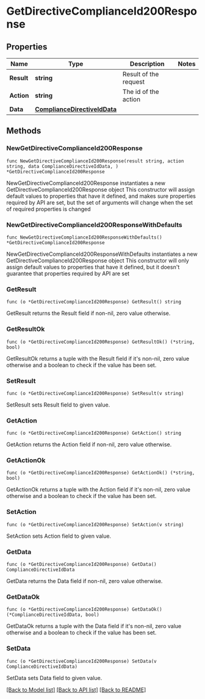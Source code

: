 # GetDirectiveComplianceId200Response

## Properties

Name | Type | Description | Notes
------------ | ------------- | ------------- | -------------
**Result** | **string** | Result of the request | 
**Action** | **string** | The id of the action | 
**Data** | [**ComplianceDirectiveIdData**](ComplianceDirectiveIdData.md) |  | 

## Methods

### NewGetDirectiveComplianceId200Response

`func NewGetDirectiveComplianceId200Response(result string, action string, data ComplianceDirectiveIdData, ) *GetDirectiveComplianceId200Response`

NewGetDirectiveComplianceId200Response instantiates a new GetDirectiveComplianceId200Response object
This constructor will assign default values to properties that have it defined,
and makes sure properties required by API are set, but the set of arguments
will change when the set of required properties is changed

### NewGetDirectiveComplianceId200ResponseWithDefaults

`func NewGetDirectiveComplianceId200ResponseWithDefaults() *GetDirectiveComplianceId200Response`

NewGetDirectiveComplianceId200ResponseWithDefaults instantiates a new GetDirectiveComplianceId200Response object
This constructor will only assign default values to properties that have it defined,
but it doesn't guarantee that properties required by API are set

### GetResult

`func (o *GetDirectiveComplianceId200Response) GetResult() string`

GetResult returns the Result field if non-nil, zero value otherwise.

### GetResultOk

`func (o *GetDirectiveComplianceId200Response) GetResultOk() (*string, bool)`

GetResultOk returns a tuple with the Result field if it's non-nil, zero value otherwise
and a boolean to check if the value has been set.

### SetResult

`func (o *GetDirectiveComplianceId200Response) SetResult(v string)`

SetResult sets Result field to given value.


### GetAction

`func (o *GetDirectiveComplianceId200Response) GetAction() string`

GetAction returns the Action field if non-nil, zero value otherwise.

### GetActionOk

`func (o *GetDirectiveComplianceId200Response) GetActionOk() (*string, bool)`

GetActionOk returns a tuple with the Action field if it's non-nil, zero value otherwise
and a boolean to check if the value has been set.

### SetAction

`func (o *GetDirectiveComplianceId200Response) SetAction(v string)`

SetAction sets Action field to given value.


### GetData

`func (o *GetDirectiveComplianceId200Response) GetData() ComplianceDirectiveIdData`

GetData returns the Data field if non-nil, zero value otherwise.

### GetDataOk

`func (o *GetDirectiveComplianceId200Response) GetDataOk() (*ComplianceDirectiveIdData, bool)`

GetDataOk returns a tuple with the Data field if it's non-nil, zero value otherwise
and a boolean to check if the value has been set.

### SetData

`func (o *GetDirectiveComplianceId200Response) SetData(v ComplianceDirectiveIdData)`

SetData sets Data field to given value.



[[Back to Model list]](../README.md#documentation-for-models) [[Back to API list]](../README.md#documentation-for-api-endpoints) [[Back to README]](../README.md)


